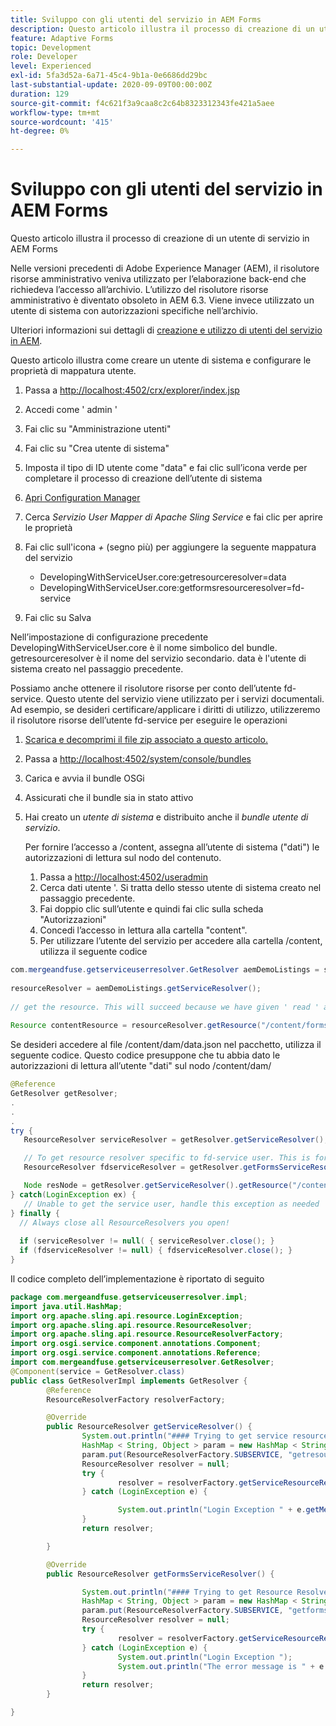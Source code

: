 ```yaml
---
title: Sviluppo con gli utenti del servizio in AEM Forms
description: Questo articolo illustra il processo di creazione di un utente di servizio in AEM Forms
feature: Adaptive Forms
topic: Development
role: Developer
level: Experienced
exl-id: 5fa3d52a-6a71-45c4-9b1a-0e6686dd29bc
last-substantial-update: 2020-09-09T00:00:00Z
duration: 129
source-git-commit: f4c621f3a9caa8c2c64b8323312343fe421a5aee
workflow-type: tm+mt
source-wordcount: '415'
ht-degree: 0%

---
```


# Sviluppo con gli utenti del servizio in AEM Forms

Questo articolo illustra il processo di creazione di un utente di servizio in AEM Forms

Nelle versioni precedenti di Adobe Experience Manager (AEM), il risolutore risorse amministrativo veniva utilizzato per l’elaborazione back-end che richiedeva l’accesso all’archivio. L’utilizzo del risolutore risorse amministrativo è diventato obsoleto in AEM 6.3. Viene invece utilizzato un utente di sistema con autorizzazioni specifiche nell’archivio.

Ulteriori informazioni sui dettagli di [creazione e utilizzo di utenti del servizio in AEM](https://experienceleague.adobe.com/docs/experience-manager-learn/cloud-service/developing/advanced/service-users.html?lang=it).

Questo articolo illustra come creare un utente di sistema e configurare le proprietà di mappatura utente.

1. Passa a [http://localhost:4502/crx/explorer/index.jsp](http://localhost:4502/crx/explorer/index.jsp)
1. Accedi come &#39; admin &#39;
1. Fai clic su &quot;Amministrazione utenti&quot;
1. Fai clic su &quot;Crea utente di sistema&quot;
1. Imposta il tipo di ID utente come &quot;data&quot; e fai clic sull’icona verde per completare il processo di creazione dell’utente di sistema
1. [Apri Configuration Manager](http://localhost:4502/system/console/configMgr)
1. Cerca _Servizio User Mapper di Apache Sling Service_ e fai clic per aprire le proprietà
1. Fai clic sull&#39;icona *+* (segno più) per aggiungere la seguente mappatura del servizio

   * DevelopingWithServiceUser.core:getresourceresolver=data
   * DevelopingWithServiceUser.core:getformsresourceresolver=fd-service

1. Fai clic su Salva

Nell’impostazione di configurazione precedente DevelopingWithServiceUser.core è il nome simbolico del bundle. getresourceresolver è il nome del servizio secondario. data è l&#39;utente di sistema creato nel passaggio precedente.

Possiamo anche ottenere il risolutore risorse per conto dell’utente fd-service. Questo utente del servizio viene utilizzato per i servizi documentali. Ad esempio, se desideri certificare/applicare i diritti di utilizzo, utilizzeremo il risolutore risorse dell’utente fd-service per eseguire le operazioni

1. [Scarica e decomprimi il file zip associato a questo articolo.](assets/developingwithserviceuser.zip)
1. Passa a [http://localhost:4502/system/console/bundles](http://localhost:4502/system/console/bundles)
1. Carica e avvia il bundle OSGi
1. Assicurati che il bundle sia in stato attivo
1. Hai creato un *utente di sistema* e distribuito anche il *bundle utente di servizio*.

   Per fornire l’accesso a /content, assegna all’utente di sistema (&quot;dati&quot;) le autorizzazioni di lettura sul nodo del contenuto.

   1. Passa a [http://localhost:4502/useradmin](http://localhost:4502/useradmin)
   1. Cerca dati utente &#39;. Si tratta dello stesso utente di sistema creato nel passaggio precedente.
   1. Fai doppio clic sull’utente e quindi fai clic sulla scheda &quot;Autorizzazioni&quot;
   1. Concedi l’accesso in lettura alla cartella &quot;content&quot;.
   1. Per utilizzare l’utente del servizio per accedere alla cartella /content, utilizza il seguente codice



```java
com.mergeandfuse.getserviceuserresolver.GetResolver aemDemoListings = sling.getService(com.mergeandfuse.getserviceuserresolver.GetResolver.class);
   
resourceResolver = aemDemoListings.getServiceResolver();
   
// get the resource. This will succeed because we have given ' read ' access to the content node
   
Resource contentResource = resourceResolver.getResource("/content/forms/af/sandbox/abc.pdf");
```

Se desideri accedere al file /content/dam/data.json nel pacchetto, utilizza il seguente codice. Questo codice presuppone che tu abbia dato le autorizzazioni di lettura all’utente &quot;dati&quot; sul nodo /content/dam/

```java
@Reference
GetResolver getResolver;
.
.
.
try {
   ResourceResolver serviceResolver = getResolver.getServiceResolver();

   // To get resource resolver specific to fd-service user. This is for Document Services
   ResourceResolver fdserviceResolver = getResolver.getFormsServiceResolver();

   Node resNode = getResolver.getServiceResolver().getResource("/content/dam/data.json").adaptTo(Node.class);
} catch(LoginException ex) {
   // Unable to get the service user, handle this exception as needed
} finally {
  // Always close all ResourceResolvers you open!
  
  if (serviceResolver != null( { serviceResolver.close(); }
  if (fdserviceResolver != null) { fdserviceResolver.close(); }
}
```

Il codice completo dell’implementazione è riportato di seguito

```java
package com.mergeandfuse.getserviceuserresolver.impl;
import java.util.HashMap;
import org.apache.sling.api.resource.LoginException;
import org.apache.sling.api.resource.ResourceResolver;
import org.apache.sling.api.resource.ResourceResolverFactory;
import org.osgi.service.component.annotations.Component;
import org.osgi.service.component.annotations.Reference;
import com.mergeandfuse.getserviceuserresolver.GetResolver;
@Component(service = GetResolver.class)
public class GetResolverImpl implements GetResolver {
        @Reference
        ResourceResolverFactory resolverFactory;

        @Override
        public ResourceResolver getServiceResolver() {
                System.out.println("#### Trying to get service resource resolver ....  in my bundle");
                HashMap < String, Object > param = new HashMap < String, Object > ();
                param.put(ResourceResolverFactory.SUBSERVICE, "getresourceresolver");
                ResourceResolver resolver = null;
                try {
                        resolver = resolverFactory.getServiceResourceResolver(param);
                } catch (LoginException e) {

                        System.out.println("Login Exception " + e.getMessage());
                }
                return resolver;

        }

        @Override
        public ResourceResolver getFormsServiceResolver() {

                System.out.println("#### Trying to get Resource Resolver for forms ....  in my bundle");
                HashMap < String, Object > param = new HashMap < String, Object > ();
                param.put(ResourceResolverFactory.SUBSERVICE, "getformsresourceresolver");
                ResourceResolver resolver = null;
                try {
                        resolver = resolverFactory.getServiceResourceResolver(param);
                } catch (LoginException e) {
                        System.out.println("Login Exception ");
                        System.out.println("The error message is " + e.getMessage());
                }
                return resolver;
        }

}
```
